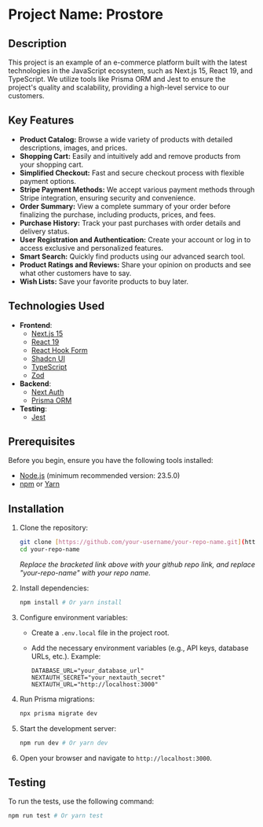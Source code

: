 # Project Name: Prostore

## Description

This project is an example of an e-commerce platform built with the latest technologies in the JavaScript ecosystem, such as Next.js 15, React 19, and TypeScript. We utilize tools like Prisma ORM and Jest to ensure the project's quality and scalability, providing a high-level service to our customers.

## Key Features

* **Product Catalog:** Browse a wide variety of products with detailed descriptions, images, and prices.
* **Shopping Cart:** Easily and intuitively add and remove products from your shopping cart.
* **Simplified Checkout:** Fast and secure checkout process with flexible payment options.
* **Stripe Payment Methods:** We accept various payment methods through Stripe integration, ensuring security and convenience.
* **Order Summary:** View a complete summary of your order before finalizing the purchase, including products, prices, and fees.
* **Purchase History:** Track your past purchases with order details and delivery status.
* **User Registration and Authentication:** Create your account or log in to access exclusive and personalized features.
* **Smart Search:** Quickly find products using our advanced search tool.
* **Product Ratings and Reviews:** Share your opinion on products and see what other customers have to say.
* **Wish Lists:** Save your favorite products to buy later.

## Technologies Used

* **Frontend**:
    * [Next.js 15](https://nextjs.org/)
    * [React 19](https://react.dev/)
    * [React Hook Form](https://react-hook-form.com/)
    * [Shadcn UI](https://ui.shadcn.com/)
    * [TypeScript](https://www.typescriptlang.org/)
    * [Zod](https://zod.dev/)
* **Backend**:
    * [Next Auth](https://next-auth.js.org/)
    * [Prisma ORM](https://www.prisma.io/)
* **Testing**:
    * [Jest](https://jestjs.io/)

## Prerequisites

Before you begin, ensure you have the following tools installed:

* [Node.js](https://nodejs.org/) (minimum recommended version: 23.5.0)
* [npm](https://www.npmjs.com/) or [Yarn](https://yarnpkg.com/)

## Installation

1.  Clone the repository:

    ```bash
    git clone [https://github.com/your-username/your-repo-name.git](https://github.com/your-username/your-repo-name.git)
    cd your-repo-name
    ```

    *Replace the bracketed link above with your github repo link, and replace "your-repo-name" with your repo name.*

2.  Install dependencies:

    ```bash
    npm install # Or yarn install
    ```

3.  Configure environment variables:

    * Create a `.env.local` file in the project root.
    * Add the necessary environment variables (e.g., API keys, database URLs, etc.). Example:

        ```
        DATABASE_URL="your_database_url"
        NEXTAUTH_SECRET="your_nextauth_secret"
        NEXTAUTH_URL="http://localhost:3000"
        ```

4.  Run Prisma migrations:

    ```bash
    npx prisma migrate dev
    ```

5.  Start the development server:

    ```bash
    npm run dev # Or yarn dev
    ```

6.  Open your browser and navigate to `http://localhost:3000`.

## Testing

To run the tests, use the following command:

```bash
npm run test # Or yarn test
